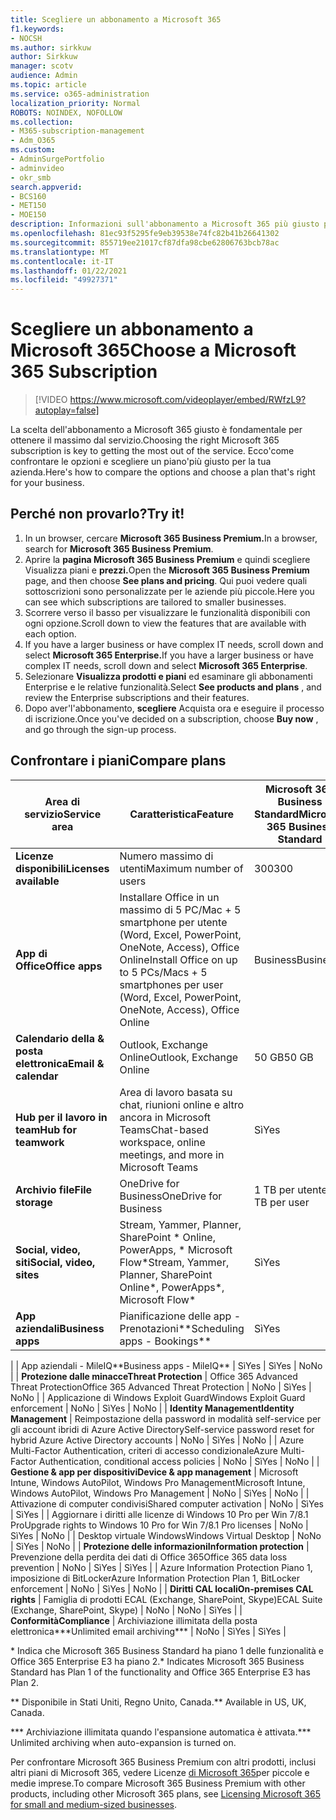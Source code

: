 ```yaml
---
title: Scegliere un abbonamento a Microsoft 365
f1.keywords:
- NOCSH
ms.author: sirkkuw
author: Sirkkuw
manager: scotv
audience: Admin
ms.topic: article
ms.service: o365-administration
localization_priority: Normal
ROBOTS: NOINDEX, NOFOLLOW
ms.collection:
- M365-subscription-management
- Adm_O365
ms.custom:
- AdminSurgePortfolio
- adminvideo
- okr_smb
search.appverid:
- BCS160
- MET150
- MOE150
description: Informazioni sull'abbonamento a Microsoft 365 più giusto per l'organizzazione.
ms.openlocfilehash: 81ec93f5295fe9eb39538e74fc82b41b26641302
ms.sourcegitcommit: 855719ee21017cf87dfa98cbe62806763bcb78ac
ms.translationtype: MT
ms.contentlocale: it-IT
ms.lasthandoff: 01/22/2021
ms.locfileid: "49927371"
---
```

# <a name="choose-a-microsoft-365-subscription"></a><span data-ttu-id="bc25c-103">Scegliere un abbonamento a Microsoft 365</span><span class="sxs-lookup"><span data-stu-id="bc25c-103">Choose a Microsoft 365 Subscription</span></span>

> [!VIDEO https://www.microsoft.com/videoplayer/embed/RWfzL9?autoplay=false]

<span data-ttu-id="bc25c-104">La scelta dell'abbonamento a Microsoft 365 giusto è fondamentale per ottenere il massimo dal servizio.</span><span class="sxs-lookup"><span data-stu-id="bc25c-104">Choosing the right Microsoft 365 subscription is key to getting the most out of the service.</span></span> <span data-ttu-id="bc25c-105">Ecco&#39;come confrontare le opzioni e scegliere un piano&#39;più giusto per la tua azienda.</span><span class="sxs-lookup"><span data-stu-id="bc25c-105">Here&#39;s how to compare the options and choose a plan that&#39;s right for your business.</span></span>

## <a name="try-it"></a><span data-ttu-id="bc25c-106">Perché non provarlo?</span><span class="sxs-lookup"><span data-stu-id="bc25c-106">Try it!</span></span>

1. <span data-ttu-id="bc25c-107">In un browser, cercare **Microsoft 365 Business Premium.**</span><span class="sxs-lookup"><span data-stu-id="bc25c-107">In a browser, search for  **Microsoft 365 Business Premium**.</span></span>
2. <span data-ttu-id="bc25c-108">Aprire la **pagina Microsoft 365 Business Premium** e quindi scegliere Visualizza piani e **prezzi.**</span><span class="sxs-lookup"><span data-stu-id="bc25c-108">Open the  **Microsoft 365 Business Premium**  page, and then choose  **See plans and pricing**.</span></span> <span data-ttu-id="bc25c-109">Qui puoi vedere quali sottoscrizioni sono personalizzate per le aziende più piccole.</span><span class="sxs-lookup"><span data-stu-id="bc25c-109">Here you can see which subscriptions are tailored to smaller businesses.</span></span>
3. <span data-ttu-id="bc25c-110">Scorrere verso il basso per visualizzare le funzionalità disponibili con ogni opzione.</span><span class="sxs-lookup"><span data-stu-id="bc25c-110">Scroll down to view the features that are available with each option.</span></span>
4. <span data-ttu-id="bc25c-111">If you have a larger business or have complex IT needs, scroll down and select **Microsoft 365 Enterprise.**</span><span class="sxs-lookup"><span data-stu-id="bc25c-111">If you have a larger business or have complex IT needs, scroll down and select  **Microsoft 365 Enterprise**.</span></span>
5. <span data-ttu-id="bc25c-112">Selezionare  **Visualizza prodotti e piani** ed esaminare gli abbonamenti Enterprise e le relative funzionalità.</span><span class="sxs-lookup"><span data-stu-id="bc25c-112">Select  **See products and plans** , and review the Enterprise subscriptions and their features.</span></span>
6. <span data-ttu-id="bc25c-113">Dopo aver&#39;l'abbonamento,  **scegliere** Acquista ora e eseguire il processo di iscrizione.</span><span class="sxs-lookup"><span data-stu-id="bc25c-113">Once you&#39;ve decided on a subscription, choose  **Buy now** , and go through the sign-up process.</span></span>

## <a name="compare-plans"></a><span data-ttu-id="bc25c-114">Confrontare i piani</span><span class="sxs-lookup"><span data-stu-id="bc25c-114">Compare plans</span></span>

| <span data-ttu-id="bc25c-115">**Area di servizio**</span><span class="sxs-lookup"><span data-stu-id="bc25c-115">**Service area**</span></span> | <span data-ttu-id="bc25c-116">**Caratteristica**</span><span class="sxs-lookup"><span data-stu-id="bc25c-116">**Feature**</span></span> | <span data-ttu-id="bc25c-117">**Microsoft 365 Business Standard**</span><span class="sxs-lookup"><span data-stu-id="bc25c-117">**Microsoft 365 Business Standard**</span></span> | <span data-ttu-id="bc25c-118">**Microsoft 365 Business Premium**</span><span class="sxs-lookup"><span data-stu-id="bc25c-118">**Microsoft 365 Business Premium**</span></span> | <span data-ttu-id="bc25c-119">**Office 365 Enterprise E3**</span><span class="sxs-lookup"><span data-stu-id="bc25c-119">**Office 365 Enterprise E3**</span></span> |
| --- | --- | --- | --- | --- |
| <span data-ttu-id="bc25c-120">**Licenze disponibili**</span><span class="sxs-lookup"><span data-stu-id="bc25c-120">**Licenses available**</span></span> | <span data-ttu-id="bc25c-121">Numero massimo di utenti</span><span class="sxs-lookup"><span data-stu-id="bc25c-121">Maximum number of users</span></span> | <span data-ttu-id="bc25c-122">300</span><span class="sxs-lookup"><span data-stu-id="bc25c-122">300</span></span> | <span data-ttu-id="bc25c-123">300</span><span class="sxs-lookup"><span data-stu-id="bc25c-123">300</span></span> | <span data-ttu-id="bc25c-124">Illimitati</span><span class="sxs-lookup"><span data-stu-id="bc25c-124">Unlimited</span></span> |
| <span data-ttu-id="bc25c-125">**App di Office**</span><span class="sxs-lookup"><span data-stu-id="bc25c-125">**Office apps**</span></span> | <span data-ttu-id="bc25c-126">Installare Office in un massimo di 5 PC/Mac + 5 smartphone per utente (Word, Excel, PowerPoint, OneNote, Access), Office Online</span><span class="sxs-lookup"><span data-stu-id="bc25c-126">Install Office on up to 5 PCs/Macs + 5 smartphones per user (Word, Excel, PowerPoint, OneNote, Access), Office Online</span></span> | <span data-ttu-id="bc25c-127">Business</span><span class="sxs-lookup"><span data-stu-id="bc25c-127">Business</span></span> | <span data-ttu-id="bc25c-128">Business</span><span class="sxs-lookup"><span data-stu-id="bc25c-128">Business</span></span> | <span data-ttu-id="bc25c-129">ProPlus</span><span class="sxs-lookup"><span data-stu-id="bc25c-129">ProPlus</span></span> |
| <span data-ttu-id="bc25c-130">**Calendario della &amp; posta elettronica**</span><span class="sxs-lookup"><span data-stu-id="bc25c-130">**Email &amp; calendar**</span></span> | <span data-ttu-id="bc25c-131">Outlook, Exchange Online</span><span class="sxs-lookup"><span data-stu-id="bc25c-131">Outlook, Exchange Online</span></span> | <span data-ttu-id="bc25c-132">50 GB</span><span class="sxs-lookup"><span data-stu-id="bc25c-132">50 GB</span></span> | <span data-ttu-id="bc25c-133">50 GB</span><span class="sxs-lookup"><span data-stu-id="bc25c-133">50 GB</span></span> | <span data-ttu-id="bc25c-134">100 GB</span><span class="sxs-lookup"><span data-stu-id="bc25c-134">100 GB</span></span> |
| <span data-ttu-id="bc25c-135">**Hub per il lavoro in team**</span><span class="sxs-lookup"><span data-stu-id="bc25c-135">**Hub for teamwork**</span></span> | <span data-ttu-id="bc25c-136">Area di lavoro basata su chat, riunioni online e altro ancora in Microsoft Teams</span><span class="sxs-lookup"><span data-stu-id="bc25c-136">Chat-based workspace, online meetings, and more in Microsoft Teams</span></span> | <span data-ttu-id="bc25c-137">Sì</span><span class="sxs-lookup"><span data-stu-id="bc25c-137">Yes</span></span> | <span data-ttu-id="bc25c-138">Sì</span><span class="sxs-lookup"><span data-stu-id="bc25c-138">Yes</span></span> | <span data-ttu-id="bc25c-139">Sì</span><span class="sxs-lookup"><span data-stu-id="bc25c-139">Yes</span></span> |
| <span data-ttu-id="bc25c-140">**Archivio file**</span><span class="sxs-lookup"><span data-stu-id="bc25c-140">**File storage**</span></span> | <span data-ttu-id="bc25c-141">OneDrive for Business</span><span class="sxs-lookup"><span data-stu-id="bc25c-141">OneDrive for Business</span></span> | <span data-ttu-id="bc25c-142">1 TB per utente</span><span class="sxs-lookup"><span data-stu-id="bc25c-142">1 TB per user</span></span> | <span data-ttu-id="bc25c-143">1 TB per utente</span><span class="sxs-lookup"><span data-stu-id="bc25c-143">1 TB per user</span></span> | <span data-ttu-id="bc25c-144">Illimitati</span><span class="sxs-lookup"><span data-stu-id="bc25c-144">Unlimited</span></span> |
| <span data-ttu-id="bc25c-145">**Social, video, siti**</span><span class="sxs-lookup"><span data-stu-id="bc25c-145">**Social, video, sites**</span></span> | <span data-ttu-id="bc25c-146">Stream, Yammer, Planner, SharePoint \* Online, PowerApps, \* Microsoft Flow\*</span><span class="sxs-lookup"><span data-stu-id="bc25c-146">Stream, Yammer, Planner, SharePoint Online\*, PowerApps\*, Microsoft Flow\*</span></span> | <span data-ttu-id="bc25c-147">Sì</span><span class="sxs-lookup"><span data-stu-id="bc25c-147">Yes</span></span> | <span data-ttu-id="bc25c-148">Sì</span><span class="sxs-lookup"><span data-stu-id="bc25c-148">Yes</span></span> | <span data-ttu-id="bc25c-149">Sì</span><span class="sxs-lookup"><span data-stu-id="bc25c-149">Yes</span></span> |
| <span data-ttu-id="bc25c-150">**App aziendali**</span><span class="sxs-lookup"><span data-stu-id="bc25c-150">**Business apps**</span></span> | <span data-ttu-id="bc25c-151">Pianificazione delle app - Prenotazioni\*\*</span><span class="sxs-lookup"><span data-stu-id="bc25c-151">Scheduling apps - Bookings\*\*</span></span> | <span data-ttu-id="bc25c-152">Sì</span><span class="sxs-lookup"><span data-stu-id="bc25c-152">Yes</span></span> | <span data-ttu-id="bc25c-153">Sì</span><span class="sxs-lookup"><span data-stu-id="bc25c-153">Yes</span></span> | <span data-ttu-id="bc25c-154">Sì</span><span class="sxs-lookup"><span data-stu-id="bc25c-154">Yes</span></span> |
|
 | <span data-ttu-id="bc25c-155">App aziendali - MileIQ\*\*</span><span class="sxs-lookup"><span data-stu-id="bc25c-155">Business apps - MileIQ\*\*</span></span> | <span data-ttu-id="bc25c-156">Sì</span><span class="sxs-lookup"><span data-stu-id="bc25c-156">Yes</span></span> | <span data-ttu-id="bc25c-157">Sì</span><span class="sxs-lookup"><span data-stu-id="bc25c-157">Yes</span></span> | <span data-ttu-id="bc25c-158">No</span><span class="sxs-lookup"><span data-stu-id="bc25c-158">No</span></span> |
| <span data-ttu-id="bc25c-159">**Protezione dalle minacce**</span><span class="sxs-lookup"><span data-stu-id="bc25c-159">**Threat Protection**</span></span> | <span data-ttu-id="bc25c-160">Office 365 Advanced Threat Protection</span><span class="sxs-lookup"><span data-stu-id="bc25c-160">Office 365 Advanced Threat Protection</span></span> | <span data-ttu-id="bc25c-161">No</span><span class="sxs-lookup"><span data-stu-id="bc25c-161">No</span></span> | <span data-ttu-id="bc25c-162">Sì</span><span class="sxs-lookup"><span data-stu-id="bc25c-162">Yes</span></span> | <span data-ttu-id="bc25c-163">No</span><span class="sxs-lookup"><span data-stu-id="bc25c-163">No</span></span> |
 | <span data-ttu-id="bc25c-164">Applicazione di Windows Exploit Guard</span><span class="sxs-lookup"><span data-stu-id="bc25c-164">Windows Exploit Guard enforcement</span></span> | <span data-ttu-id="bc25c-165">No</span><span class="sxs-lookup"><span data-stu-id="bc25c-165">No</span></span> | <span data-ttu-id="bc25c-166">Sì</span><span class="sxs-lookup"><span data-stu-id="bc25c-166">Yes</span></span> | <span data-ttu-id="bc25c-167">No</span><span class="sxs-lookup"><span data-stu-id="bc25c-167">No</span></span> |
| <span data-ttu-id="bc25c-168">**Identity Management**</span><span class="sxs-lookup"><span data-stu-id="bc25c-168">**Identity Management**</span></span> | <span data-ttu-id="bc25c-169">Reimpostazione della password in modalità self-service per gli account ibridi di Azure Active Directory</span><span class="sxs-lookup"><span data-stu-id="bc25c-169">Self-service password reset for hybrid Azure Active Directory accounts</span></span> | <span data-ttu-id="bc25c-170">No</span><span class="sxs-lookup"><span data-stu-id="bc25c-170">No</span></span> | <span data-ttu-id="bc25c-171">Sì</span><span class="sxs-lookup"><span data-stu-id="bc25c-171">Yes</span></span> | <span data-ttu-id="bc25c-172">No</span><span class="sxs-lookup"><span data-stu-id="bc25c-172">No</span></span> |
 | <span data-ttu-id="bc25c-173">Azure Multi-Factor Authentication, criteri di accesso condizionale</span><span class="sxs-lookup"><span data-stu-id="bc25c-173">Azure Multi-Factor Authentication, conditional access policies</span></span> | <span data-ttu-id="bc25c-174">No</span><span class="sxs-lookup"><span data-stu-id="bc25c-174">No</span></span> | <span data-ttu-id="bc25c-175">Sì</span><span class="sxs-lookup"><span data-stu-id="bc25c-175">Yes</span></span> | <span data-ttu-id="bc25c-176">No</span><span class="sxs-lookup"><span data-stu-id="bc25c-176">No</span></span> |
| <span data-ttu-id="bc25c-177">**Gestione &amp; app per dispositivi**</span><span class="sxs-lookup"><span data-stu-id="bc25c-177">**Device &amp; app management**</span></span> | <span data-ttu-id="bc25c-178">Microsoft Intune, Windows AutoPilot, Windows Pro Management</span><span class="sxs-lookup"><span data-stu-id="bc25c-178">Microsoft Intune, Windows AutoPilot, Windows Pro Management</span></span> | <span data-ttu-id="bc25c-179">No</span><span class="sxs-lookup"><span data-stu-id="bc25c-179">No</span></span> | <span data-ttu-id="bc25c-180">Sì</span><span class="sxs-lookup"><span data-stu-id="bc25c-180">Yes</span></span> | <span data-ttu-id="bc25c-181">No</span><span class="sxs-lookup"><span data-stu-id="bc25c-181">No</span></span> |
 | <span data-ttu-id="bc25c-182">Attivazione di computer condivisi</span><span class="sxs-lookup"><span data-stu-id="bc25c-182">Shared computer activation</span></span> | <span data-ttu-id="bc25c-183">No</span><span class="sxs-lookup"><span data-stu-id="bc25c-183">No</span></span> | <span data-ttu-id="bc25c-184">Sì</span><span class="sxs-lookup"><span data-stu-id="bc25c-184">Yes</span></span> | <span data-ttu-id="bc25c-185">Sì</span><span class="sxs-lookup"><span data-stu-id="bc25c-185">Yes</span></span> |
 | <span data-ttu-id="bc25c-186">Aggiornare i diritti alle licenze di Windows 10 Pro per Win 7/8.1 Pro</span><span class="sxs-lookup"><span data-stu-id="bc25c-186">Upgrade rights to Windows 10 Pro for Win 7/8.1 Pro licenses</span></span> | <span data-ttu-id="bc25c-187">No</span><span class="sxs-lookup"><span data-stu-id="bc25c-187">No</span></span> | <span data-ttu-id="bc25c-188">Sì</span><span class="sxs-lookup"><span data-stu-id="bc25c-188">Yes</span></span> | <span data-ttu-id="bc25c-189">No</span><span class="sxs-lookup"><span data-stu-id="bc25c-189">No</span></span> |
 | <span data-ttu-id="bc25c-190">Desktop virtuale Windows</span><span class="sxs-lookup"><span data-stu-id="bc25c-190">Windows Virtual Desktop</span></span> | <span data-ttu-id="bc25c-191">No</span><span class="sxs-lookup"><span data-stu-id="bc25c-191">No</span></span> | <span data-ttu-id="bc25c-192">Sì</span><span class="sxs-lookup"><span data-stu-id="bc25c-192">Yes</span></span> | <span data-ttu-id="bc25c-193">No</span><span class="sxs-lookup"><span data-stu-id="bc25c-193">No</span></span> |
| <span data-ttu-id="bc25c-194">**Protezione delle informazioni**</span><span class="sxs-lookup"><span data-stu-id="bc25c-194">**Information protection**</span></span> | <span data-ttu-id="bc25c-195">Prevenzione della perdita dei dati di Office 365</span><span class="sxs-lookup"><span data-stu-id="bc25c-195">Office 365 data loss prevention</span></span> | <span data-ttu-id="bc25c-196">No</span><span class="sxs-lookup"><span data-stu-id="bc25c-196">No</span></span> | <span data-ttu-id="bc25c-197">Sì</span><span class="sxs-lookup"><span data-stu-id="bc25c-197">Yes</span></span> | <span data-ttu-id="bc25c-198">Sì</span><span class="sxs-lookup"><span data-stu-id="bc25c-198">Yes</span></span> |
 | <span data-ttu-id="bc25c-199">Azure Information Protection Piano 1, imposizione di BitLocker</span><span class="sxs-lookup"><span data-stu-id="bc25c-199">Azure Information Protection Plan 1, BitLocker enforcement</span></span> | <span data-ttu-id="bc25c-200">No</span><span class="sxs-lookup"><span data-stu-id="bc25c-200">No</span></span> | <span data-ttu-id="bc25c-201">Sì</span><span class="sxs-lookup"><span data-stu-id="bc25c-201">Yes</span></span> | <span data-ttu-id="bc25c-202">No</span><span class="sxs-lookup"><span data-stu-id="bc25c-202">No</span></span> |
| <span data-ttu-id="bc25c-203">**Diritti CAL locali**</span><span class="sxs-lookup"><span data-stu-id="bc25c-203">**On-premises CAL rights**</span></span> | <span data-ttu-id="bc25c-204">Famiglia di prodotti ECAL (Exchange, SharePoint, Skype)</span><span class="sxs-lookup"><span data-stu-id="bc25c-204">ECAL Suite (Exchange, SharePoint, Skype)</span></span> | <span data-ttu-id="bc25c-205">No</span><span class="sxs-lookup"><span data-stu-id="bc25c-205">No</span></span> | <span data-ttu-id="bc25c-206">No</span><span class="sxs-lookup"><span data-stu-id="bc25c-206">No</span></span> | <span data-ttu-id="bc25c-207">Sì</span><span class="sxs-lookup"><span data-stu-id="bc25c-207">Yes</span></span> |
| <span data-ttu-id="bc25c-208">**Conformità**</span><span class="sxs-lookup"><span data-stu-id="bc25c-208">**Compliance**</span></span> | <span data-ttu-id="bc25c-209">Archiviazione illimitata della posta elettronica\*\*\*</span><span class="sxs-lookup"><span data-stu-id="bc25c-209">Unlimited email archiving\*\*\*</span></span> | <span data-ttu-id="bc25c-210">No</span><span class="sxs-lookup"><span data-stu-id="bc25c-210">No</span></span> | <span data-ttu-id="bc25c-211">Sì</span><span class="sxs-lookup"><span data-stu-id="bc25c-211">Yes</span></span> | <span data-ttu-id="bc25c-212">Sì</span><span class="sxs-lookup"><span data-stu-id="bc25c-212">Yes</span></span> |

<span data-ttu-id="bc25c-213">\* Indica che Microsoft 365 Business Standard ha piano 1 delle funzionalità e Office 365 Enterprise E3 ha piano 2.</span><span class="sxs-lookup"><span data-stu-id="bc25c-213">\* Indicates Microsoft 365 Business Standard has Plan 1 of the functionality and Office 365 Enterprise E3 has Plan 2.</span></span>

<span data-ttu-id="bc25c-214">\*\* Disponibile in Stati Uniti, Regno Unito, Canada.</span><span class="sxs-lookup"><span data-stu-id="bc25c-214">\*\* Available in US, UK, Canada.</span></span>

<span data-ttu-id="bc25c-215">\*\*\* Archiviazione illimitata quando l'espansione automatica è attivata.</span><span class="sxs-lookup"><span data-stu-id="bc25c-215">\*\*\* Unlimited archiving when auto-expansion is turned on.</span></span>

<span data-ttu-id="bc25c-216">Per confrontare Microsoft 365 Business Premium con altri prodotti, inclusi altri piani di Microsoft 365, vedere Licenze [di Microsoft 365](https://docs.microsoft.com/office365/servicedescriptions/microsoft-365-service-descriptions/licensing-microsoft-365-in-smb)per piccole e medie imprese.</span><span class="sxs-lookup"><span data-stu-id="bc25c-216">To compare Microsoft 365 Business Premium with other products, including other Microsoft 365 plans, see [Licensing Microsoft 365 for small and medium-sized businesses](https://docs.microsoft.com/office365/servicedescriptions/microsoft-365-service-descriptions/licensing-microsoft-365-in-smb).</span></span>